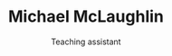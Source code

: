 ---
layout: team
title: "Michael McLaughlin"
subtitle: Teaching assistant
image: 
categories:
- team
published: true
---